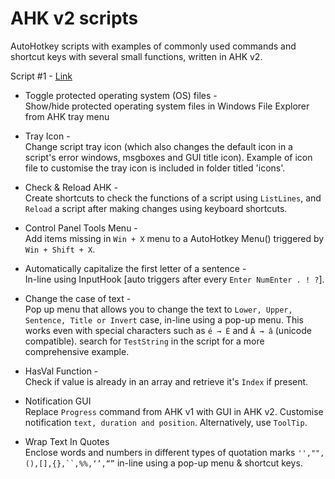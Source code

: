 # AHK v2 scripts  

AutoHotkey scripts with examples of commonly used commands and shortcut keys with several small functions, written in AHK v2. 

Script #1 - [Link](https://github.com/xypha/AHK-v2-scripts/blob/main/AHK%20v2%20%231.ahk)  

- Toggle protected operating system (OS) files -\
  Show/hide protected operating system files in Windows File Explorer from AHK tray menu
  
- Tray Icon -\
  Change script tray icon (which also changes the default icon in a script's error windows, msgboxes and GUI title icon).
  Example of icon file to customise the tray icon is included in folder titled 'icons'.
  
- Check & Reload AHK -\
  Create shortcuts to check the functions of a script using `ListLines`, and `Reload` a script after making changes using keyboard shortcuts.
  
- Control Panel Tools Menu -\
  Add items missing in `Win + X` menu to a AutoHotkey Menu() triggered by `Win + Shift + X`.
  
- Automatically capitalize the first letter of a sentence -\
  In-line using InputHook [auto triggers after every `Enter NumEnter . ! ?`].
  
- Change the case of text -\
  Pop up menu that allows you to change the text to `Lower, Upper, Sentence, Title or Invert` case, in-line using a pop-up menu.
  This works even with special characters such as `é → É` and `Â → â` (unicode compatible). search for `TestString` in the script for a more comprehensive example.
  
- HasVal Function -\
  Check if value is already in an array and retrieve it's `Index` if present.
  
- Notification GUI  
  Replace `Progress` command from AHK v1 with GUI in AHK v2. Customise notification `text, duration and position`. Alternatively, use `ToolTip`.
  
- Wrap Text In Quotes  
  Enclose words and numbers in different types of quotation marks `'',"",(),[],{},``,%%,‘’,“”` in-line using a pop-up menu & shortcut keys.
